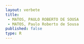 ```yaml
---
layout: verbete
title:
 - MATOS, PAULO ROBERTO DE SOUSA
 - MATOS, Paulo Roberto de Sousa
published: false
type: R
---
```



